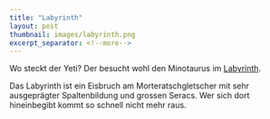 ```yaml
---
title: "Labyrinth"
layout: post
thumbnail: images/labyrinth.png
excerpt_separator: <!--more-->
---
```


Wo steckt der Yeti? Der besucht wohl den Minotaurus im [Labyrinth](https://s.geo.admin.ch/9e05ad0c78).

Das Labyrinth ist ein Eisbruch am Morteratschgletscher mit sehr ausgeprägter Spaltenbildung und grossen Seracs. Wer sich dort hineinbegibt kommt so schnell nicht mehr raus. 
<!--more-->